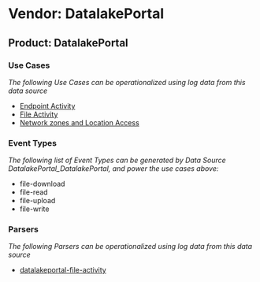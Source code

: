 Vendor: DatalakePortal
======================
Product: DatalakePortal
-----------------------

### Use Cases

_The following Use Cases can be operationalized using log data from this data source_

* [Endpoint Activity](usecase_endpoint_activity.md)
* [File Activity](usecase_file_activity.md)
* [Network zones and Location Access](usecase_network_zones_and_location_access.md)


### Event Types

_The following list of Event Types can be generated by Data Source DatalakePortal_DatalakePortal, and power the use cases above:_

- file-download
- file-read
- file-upload
- file-write


### Parsers

_The following Parsers can be operationalized using log data from this data source_

* [datalakeportal-file-activity](parserContent_datalakeportal-file-activity.md)
